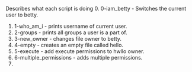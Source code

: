 Describes what each script is doing
0. 0-iam_betty - Switches the current user to betty.
1. 1-who_am_i - prints username of current user. 
2. 2-groups - prints all groups a user is a part of. 
3. 3-new_owner - changes file owner to betty. 
4. 4-empty - creates an empty file called hello. 
5. 5-execute - add execute permissions to hwllo owner. 
6. 6-multiple_permissions - adds multiple permissions.
7.  
